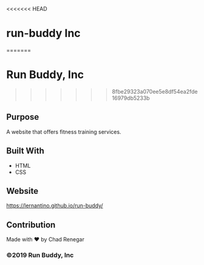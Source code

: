 <<<<<<< HEAD
# run-buddy Inc
=======
# Run Buddy, Inc
>>>>>>> 8fbe29323a070ee5e8df54ea2fde16979db5233b

## Purpose
A website that offers fitness training services. 

## Built With
* HTML
* CSS

## Website
https://lernantino.github.io/run-buddy/

## Contribution
Made with ❤️ by Chad Renegar

### ©️2019 Run Buddy, Inc 
